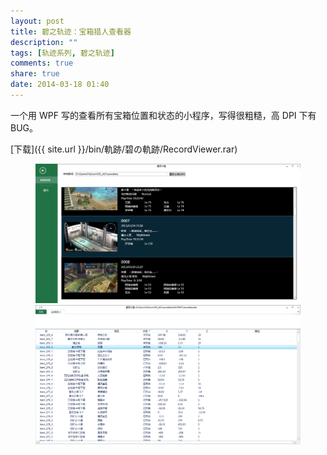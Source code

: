 ```yaml
---
layout: post
title: 碧之轨迹：宝箱猎人查看器
description: ""
tags: [轨迹系列, 碧之轨迹]
comments: true
share: true
date: 2014-03-18 01:40
---
```


一个用 WPF 写的查看所有宝箱位置和状态的小程序，写得很粗糙，高 DPI 下有 BUG。

[下载]({{ site.url }}/bin/軌跡/碧の軌跡/RecordViewer.rar)


<figure>
    <a href="/images/posts/EDAO-Recorder-Viewer-Save-List.jpg" target="_blank"><img src="/images/posts/EDAO-Recorder-Viewer-Save-List.jpg" alt=""></a>
    <a href="/images/posts/EDAO-Recorder-Viewer-Box-List.jpg" target="_blank"><img src="/images/posts/EDAO-Recorder-Viewer-Box-List.jpg" alt=""></a>
</figure>
